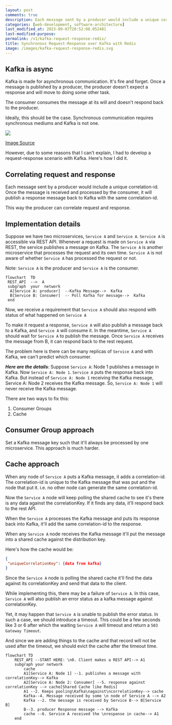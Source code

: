 ```yaml
---
layout: post
comments: true
description: Each message sent by a producer would include a unique correlation-id. Once the message is received and processed by the consumer, it will publish a response message back to Kafka with the same correlation-id.
categories: [web-development, software-architecture]
last_modified_at: 2023-09-07T20:52:08.052481
last-modified-purpose:
permalink: /v1/kafka-request-response-redis/
title: Synchronous Request-Response over Kafka with Redis
image: /images/kafka-request-response-redis.svg
---
```


## Kafka is async

Kafka is made for asynchronous communication. It's fire and forget. Once a message is published by a producer, the producer doesn't expect a response and will move to doing some other task.

The consumer consumes the message at its will and doesn't respond back to the producer.

Ideally, this should be the case. Synchronous communication requires synchronous mediums and Kafka is not one.

![](https://cdn.sanity.io/images/sczeoy4w/production/c0db44fb8695a8b3d3d0c32abcdeda887d121a57-1600x602.png?w=1000&q=80&fit=min&auto=format&dpr=1.5)

[Image Source](https://aiven.io/blog/kafka-simply-explained)

However, due to some reasons that I can't explain, I had to develop a request-response scenario with Kafka. Here's how I did it.

## Correlating request and response

Each message sent by a producer would include a unique correlation-id. Once the message is received and processed by the consumer, it will publish a response message back to Kafka with the same correlation-id.

This way the producer can correlate request and response.

## Implementation details

Suppose we have two microservices, `Service A` and `Service A`. `Service A` is accessible via REST API. Whenever a request is made on `Service A` via REST, the service publishes a message on Kafka. The `Service A` is another microservice that processes the request and its own time. `Service A` is not aware of whether `Service A` has processed the request or not.

Note: `Service A` is the producer and `Service A` is the consumer.

```mermaid!
flowchart  TD
 REST_API  -->  A
 subgraph  your  network
  A[Service A: producer]  --Kafka Message-->  Kafka
  B[Service B: Consumer]  -- Poll Kafka for message-->  Kafka
 end
```

Now, we receive a requirement that `Service A` should also respond with status of what happened on `Service A`

To make it request a response, `Service A` will also publish a message back to a Kafka, and `Service A` will consume it. In the meantime, `Service A` should wait for `Service A` to publish the message. Once `Service A` receives the message from B, it can respond back to the rest request.

The problem here is there can be many replicas of `Service A` and with Kafka, we can't predict which consumer.

_**Here are the details**_: Suppose `Service A`: Node 1 publishes a message in Kafka. Now `Service A: Node 1`. `Service A` puts the response back into Kafka. But instead of `Service A: Node 1` receiving the Kafka message, Service A: Node 2 receives the Kafka message. So, `Service A: Node 1` will never receive the Kafka message.

There are two ways to fix this:

1. Consumer Groups
2. Cache

## Consumer Group approach

Set a Kafka message key such that it'll always be processed by one microservice. This approach is much harder.

## Cache approach

When any node of `Service A` puts a Kafka message, it adds a correlation-id. The correlation-id is unique to the Kafka message that was put and the node that put it. i.e. no other node can generate the same correlation-id.

Now the `Service A` node will keep polling the shared cache to see it's there is any data against the correlationKey. If it finds any data, it'll respond back to the rest API.

When the `Service A` processes the Kafka message and puts its response back into Kafka, it'll add the same correlation-id to the response.

When any `Service A` node receives the Kafka message it'll put the message into a shared cache against the distribution key.

Here's how the cache would be:

```json
{
 "uniqueCorrelationKey": {data from kafka}
}
```

Since the `Service A` node is polling the shared cache it'll find the data against its correlationKey and send that data to the client.

While implementing this, there may be a failure of `Service A`. In this case, `Service A` will also publish an error status as a kafka message against correlationKey.

Yet, it may happen that `Service A` is unable to publish the error status. In such a case, we should introduce a timeout. This could be a few seconds like 3 or 6 after which the waiting `Service A` will timeout and return a `503 Gateway Timeout`.

And since we are adding things to the cache and that record will not be used after the timeout, we should evict the cache after the timeout time.

```mermaid!
flowchart TD
    REST_API --START HERE: \n0. Client makes a REST API--> A1
    subgraph your network
        cache
        A1[Service A: Node 1] --1. publishes a message with correlationKey--> Kafka
        A2[Service A: Node 2: Consumer] --5. response against correlationKey --> cache[Shared Cache like Redis]
        A1 --2. Keeps pooling\Kafka\nagainst\ncorrelationKey--> cache
        Kafka--4. Message received by some \n node of Service A --> A2
        Kafka --2. the message is received by Service B--> B[Service B]
        B--3. producer Response message --> Kafka
        cache --6. Service A received the \nresponse in cache--> A1
    end
```